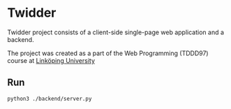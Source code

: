 # Twidder

Twidder project consists of a client-side single-page web application and a backend.

The project was created as a part of the Web Programming (TDDD97) course at [Linköping University](https://liu.se/)

## Run

```bash
python3 ./backend/server.py
```
